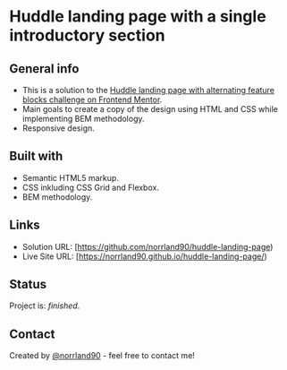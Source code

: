 # Huddle landing page with a single introductory section

## General info
- This is a solution to the [Huddle landing page with alternating feature blocks challenge on Frontend Mentor](https://www.frontendmentor.io/challenges/huddle-landing-page-with-alternating-feature-blocks-5ca5f5981e82137ec91a5100).  
- Main goals to create a copy of the design using HTML and CSS while implementing BEM methodology.
- Responsive design.

## Built with
- Semantic HTML5 markup.
- CSS inkluding CSS Grid and Flexbox.
- BEM methodology.

## Links
- Solution URL: [https://github.com/norrland90/huddle-landing-page)
- Live Site URL: [https://norrland90.github.io/huddle-landing-page/)

## Status
Project is: _finished_.

## Contact
Created by [@norrland90](https://github.com/norrland90) - feel free to contact me!